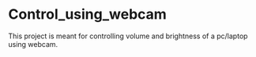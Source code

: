 # Control_using_webcam
This project is meant for controlling volume and brightness of a pc/laptop using webcam.
